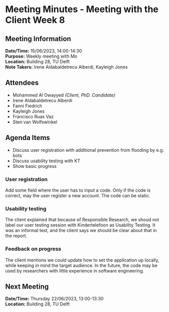 # Meeting Minutes - Meeting with the Client Week 8
## Meeting Information
**Date/Time:** 15/06/2023, 14:00-14:30 <br>
**Purpose:** Weekly meeting with Mo<br>
**Location:** Building 28, TU Delft <br>
**Note Takers:** Irene Aldabaldetrecu Alberdi, Kayleigh Jones <br>

## Attendees
- Mohammed Al Owayyed *(Client, PhD. Candidate)*
- Irene Aldabaldetrecu Alberdi
- Fanni Fiedrich 
- Kayleigh Jones
- Francisco Ruas Vaz
- Sten van Wolfswinkel

## Agenda Items
- Discuss user registration with additional prevention from flooding by e.g. bots
- Discuss usability testing with KT
- Show basic progress


### User registration
Add some field where the user has to input a code. Only if the code is correct, may the user register a new account. The code can be static.

### Usability testing
The client explained that because of Responsible Research, we shoud not label our user testing session with Kindertelefoon as Usability Testing. It was an informal test, and the client says we should be clear about that in the report. 

### Feedback on progress 
The client mentions we could update how to set the application up locally, while keeping in mind the target audience. In the future, the code may be used by researchers with little experience in software engineering.

## Next Meeting
**Date/Time:** Thursday 22/06/2023, 13:00-13:30 <br>
**Location:** Building 28, TU Delft
